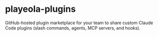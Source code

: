 # playeola-plugins
GitHub-hosted plugin marketplace for your team to share custom Claude Code plugins (slash commands, agents, MCP servers, and hooks).
